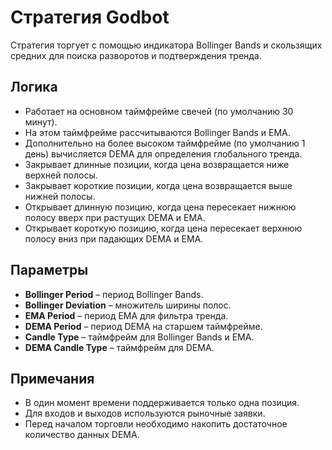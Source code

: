 # Стратегия Godbot

Стратегия торгует с помощью индикатора Bollinger Bands и скользящих средних для поиска разворотов и подтверждения тренда.

## Логика
- Работает на основном таймфрейме свечей (по умолчанию 30 минут).
- На этом таймфрейме рассчитываются Bollinger Bands и EMA.
- Дополнительно на более высоком таймфрейме (по умолчанию 1 день) вычисляется DEMA для определения глобального тренда.
- Закрывает длинные позиции, когда цена возвращается ниже верхней полосы.
- Закрывает короткие позиции, когда цена возвращается выше нижней полосы.
- Открывает длинную позицию, когда цена пересекает нижнюю полосу вверх при растущих DEMA и EMA.
- Открывает короткую позицию, когда цена пересекает верхнюю полосу вниз при падающих DEMA и EMA.

## Параметры
- **Bollinger Period** – период Bollinger Bands.
- **Bollinger Deviation** – множитель ширины полос.
- **EMA Period** – период EMA для фильтра тренда.
- **DEMA Period** – период DEMA на старшем таймфрейме.
- **Candle Type** – таймфрейм для Bollinger Bands и EMA.
- **DEMA Candle Type** – таймфрейм для DEMA.

## Примечания
- В один момент времени поддерживается только одна позиция.
- Для входов и выходов используются рыночные заявки.
- Перед началом торговли необходимо накопить достаточное количество данных DEMA.
